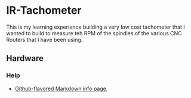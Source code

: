 # IR-Tachometer
This is my learning experience building a very low cost tachometer that I wanted to build to measure teh RPM of the spindles of the various CNC Routers that I have been using. 
## Hardware

### Help
 - [Github-flavored Markdown info page.](http://github.github.com/github-flavored-markdown/)
